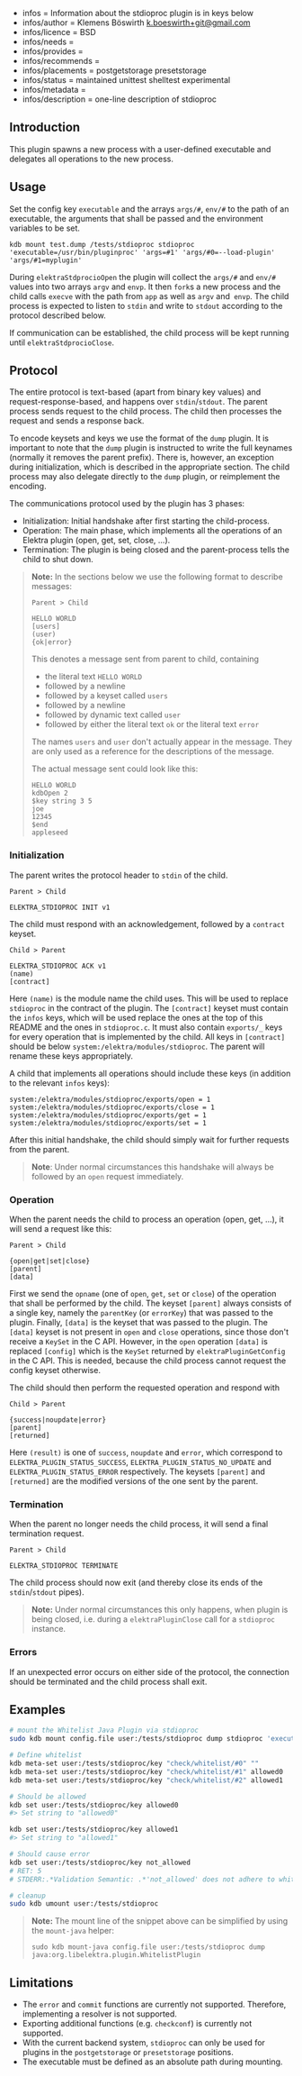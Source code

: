 - infos = Information about the stdioproc plugin is in keys below
- infos/author = Klemens Böswirth <k.boeswirth+git@gmail.com>
- infos/licence = BSD
- infos/needs =
- infos/provides =
- infos/recommends =
- infos/placements = postgetstorage presetstorage
- infos/status = maintained unittest shelltest experimental
- infos/metadata =
- infos/description = one-line description of stdioproc

## Introduction

This plugin spawns a new process with a user-defined executable and delegates all operations to the new process.

## Usage

Set the config key `executable` and the arrays `args/#`, `env/#` to the path of an executable, the arguments that shall be passed and the environment variables to be set.

```
kdb mount test.dump /tests/stdioproc stdioproc 'executable=/usr/bin/pluginproc' 'args=#1' 'args/#0=--load-plugin' 'args/#1=myplugin'
```

During `elektraStdprocioOpen` the plugin will collect the `args/#` and `env/#` values into two arrays `argv` and `envp`.
It then `fork`s a new process and the child calls `execve` with the path from `app` as well as `argv` and` envp`.
The child process is expected to listen to `stdin` and write to `stdout` according to the protocol described below.

If communication can be established, the child process will be kept running until `elektraStdprocioClose`.

## Protocol

The entire protocol is text-based (apart from binary key values) and request-response-based, and happens over `stdin`/`stdout`.
The parent process sends request to the child process.
The child then processes the request and sends a response back.

To encode keysets and keys we use the format of the `dump` plugin.
It is important to note that the `dump` plugin is instructed to write the full keynames (normally it removes the parent prefix).
There is, however, an exception during initialization, which is described in the appropriate section.
The child process may also delegate directly to the `dump` plugin, or reimplement the encoding.

The communications protocol used by the plugin has 3 phases:

- Initialization: Initial handshake after first starting the child-process.
- Operation: The main phase, which implements all the operations of an Elektra plugin (open, get, set, close, ...).
- Termination: The plugin is being closed and the parent-process tells the child to shut down.

> **Note:** In the sections below we use the following format to describe messages:
>
> ```
> Parent > Child
>
> HELLO WORLD
> [users]
> (user)
> {ok|error}
> ```
>
> This denotes a message sent from parent to child, containing
>
> - the literal text `HELLO WORLD`
> - followed by a newline
> - followed by a keyset called `users`
> - followed by a newline
> - followed by dynamic text called `user`
> - followed by either the literal text `ok` or the literal text `error`
>
> The names `users` and `user` don't actually appear in the message.
> They are only used as a reference for the descriptions of the message.
>
> The actual message sent could look like this:
>
> ```
> HELLO WORLD
> kdbOpen 2
> $key string 3 5
> joe
> 12345
> $end
> appleseed
> ```

### Initialization

The parent writes the protocol header to `stdin` of the child.

```
Parent > Child

ELEKTRA_STDIOPROC INIT v1
```

The child must respond with an acknowledgement, followed by a `contract` keyset.

```
Child > Parent

ELEKTRA_STDIOPROC ACK v1
(name)
[contract]
```

Here `(name)` is the module name the child uses.
This will be used to replace `stdioproc` in the contract of the plugin.
The `[contract]` keyset must contain the `infos` keys, which will be used replace the ones at the top of this README and the ones in `stdioproc.c`.
It must also contain `exports/_` keys for every operation that is implemented by the child.
All keys in `[contract]` should be below `system:/elektra/modules/stdioproc`.
The parent will rename these keys appropriately.

A child that implements all operations should include these keys (in addition to the relevant `infos` keys):

```
system:/elektra/modules/stdioproc/exports/open = 1
system:/elektra/modules/stdioproc/exports/close = 1
system:/elektra/modules/stdioproc/exports/get = 1
system:/elektra/modules/stdioproc/exports/set = 1
```

After this initial handshake, the child should simply wait for further requests from the parent.

> **Note**: Under normal circumstances this handshake will always be followed by an `open` request immediately.

### Operation

When the parent needs the child to process an operation (open, get, ...), it will send a request like this:

```
Parent > Child

{open|get|set|close}
[parent]
[data]
```

First we send the `opname` (one of `open`, `get`, `set` or `close`) of the operation that shall be performed by the child.
The keyset `[parent]` always consists of a single key, namely the `parentKey` (or `errorKey`) that was passed to the plugin.
Finally, `[data]` is the keyset that was passed to the plugin.
The `[data]` keyset is not present in `open` and `close` operations, since those don't receive a `KeySet` in the C API.
However, in the `open` operation `[data]` is replaced `[config]` which is the `KeySet` returned by `elektraPluginGetConfig` in the C API.
This is needed, because the child process cannot request the config keyset otherwise.

The child should then perform the requested operation and respond with

```
Child > Parent

{success|noupdate|error}
[parent]
[returned]
```

Here `(result)` is one of `success`, `noupdate` and `error`, which correspond to `ELEKTRA_PLUGIN_STATUS_SUCCESS`, `ELEKTRA_PLUGIN_STATUS_NO_UPDATE` and `ELEKTRA_PLUGIN_STATUS_ERROR` respectively.
The keysets `[parent]` and `[returned]` are the modified versions of the one sent by the parent.

### Termination

When the parent no longer needs the child process, it will send a final termination request.

```
Parent > Child

ELEKTRA_STDIOPROC TERMINATE
```

The child process should now exit (and thereby close its ends of the `stdin`/`stdout` pipes).

> **Note:** Under normal circumstances this only happens, when plugin is being closed, i.e. during a `elektraPluginClose` call for a `stdioproc` instance.

### Errors

If an unexpected error occurs on either side of the protocol, the connection should be terminated and the child process shall exit.

## Examples

```sh
# mount the Whitelist Java Plugin via stdioproc
sudo kdb mount config.file user:/tests/stdioproc dump stdioproc 'executable=/usr/bin/java' 'args=#3' 'args/#0=-cp' "args/#1=$BUILD_DIR/src/bindings/jna/plugins/whitelist/build/libs/whitelist-$(kdb --version | sed -nE 's/KDB_VERSION: (.+)/\1/gp')-all.jar" 'args/#2=org.libelektra.stdioproc.StdIoProcApp' 'args/#3=org.libelektra.plugin.WhitelistPlugin'

# Define whitelist
kdb meta-set user:/tests/stdioproc/key "check/whitelist/#0" ""
kdb meta-set user:/tests/stdioproc/key "check/whitelist/#1" allowed0
kdb meta-set user:/tests/stdioproc/key "check/whitelist/#2" allowed1

# Should be allowed
kdb set user:/tests/stdioproc/key allowed0
#> Set string to "allowed0"

kdb set user:/tests/stdioproc/key allowed1
#> Set string to "allowed1"

# Should cause error
kdb set user:/tests/stdioproc/key not_allowed
# RET: 5
# STDERR:.*Validation Semantic: .*'not_allowed' does not adhere to whitelist.*

# cleanup
sudo kdb umount user:/tests/stdioproc
```

> **Note:** The mount line of the snippet above can be simplified by using the `mount-java` helper:
>
> ```
> sudo kdb mount-java config.file user:/tests/stdioproc dump java:org.libelektra.plugin.WhitelistPlugin
> ```

## Limitations

- The `error` and `commit` functions are currently not supported. Therefore, implementing a resolver is not supported.
- Exporting additional functions (e.g. `checkconf`) is currently not supported.
- With the current backend system, `stdioproc` can only be used for plugins in the `postgetstorage` or `presetstorage` positions.
- The executable must be defined as an absolute path during mounting.
